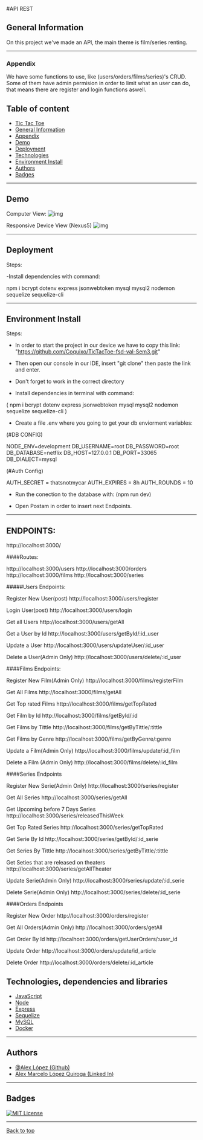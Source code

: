 #API REST

## General Information

On this project we've made an API, the main theme is film/series renting.

***
### Appendix

We have some functions to use, like (users/orders/films/series)'s CRUD.
Some of them have admin permision in order to limit what an user can do, that means there are register and login functions aswell.


## Table of content
- [Tic Tac Toe](#tic-tac-toe-game)
- [General Information](#general-information)   
- [Appendix](#appendix)   
- [Demo](#demo)   
- [Deployment](#deployment)   
- [Technologies](#technologies-and-library)   
- [Environment Install](#environment-install)   
- [Authors](#authors)   
- [Badges](#badges)   

***
## Demo
Computer View:
![img](/imgs/1.PNG)


Responsive Device View (Nexus5)
![img](/imgs/1m.PNG)




***
## Deployment
Steps:

-Install dependencies with command:

npm i bcrypt dotenv express jsonwebtoken mysql mysql2 nodemon sequelize sequelize-cli 

***

## Environment Install
Steps:

- In order to start the project in our device we have to copy this link: "https://github.com/Coquixo/TicTacToe-fsd-val-Sem3.git"

- Then open our console in our IDE, insert "git clone" then paste the link and enter.

- Don't forget to work in the correct directory

- Install dependencies in terminal with command:

( npm i bcrypt dotenv express jsonwebtoken mysql mysql2 nodemon sequelize sequelize-cli )

- Create a file .env where you going to get your db enviorment variables:

(#DB CONFIG)

NODE_ENV=development
DB_USERNAME=root
DB_PASSWORD=root
DB_DATABASE=netflix
DB_HOST=127.0.0.1
DB_PORT=33065
DB_DIALECT=mysql

(#Auth Config)

AUTH_SECRET = thatsnotmycar
AUTH_EXPIRES = 8h 
AUTH_ROUNDS = 10

- Run the conection to the database with:
(npm run dev)

- Open Postam in order to insert next Endpoints.
***

## ENDPOINTS:

http://localhost:3000/

####Routes:

http://localhost:3000/users
http://localhost:3000/orders
http://localhost:3000/films
http://localhost:3000/series


#####Users Endpoints:

Register New User(post)
http://localhost:3000/users/register

Login User(post)
http://localhost:3000/users/login

Get all Users
http://localhost:3000/users/getAll

Get a User by Id
http://localhost:3000/users/getById/:id_user

Update a User
http://localhost:3000/users/updateUser/:id_user

Delete a User(Admin Only)
http://localhost:3000/users/delete/:id_user

####Films Endpoints:

Register New Film(Admin Only)
http://localhost:3000/films/registerFilm

Get All Films
http://localhost:3000/films/getAll

Get Top rated Films
http://localhost:3000/films/getTopRated

Get Film by Id
http://localhost:3000/films/getById/:id

Get Films by Tittle
http://localhost:3000/films/getByTittle/:tittle

Get Films by Genre
http://localhost:3000/films/getByGenre/:genre

Update a Film(Admin Only)
http://localhost:3000/films/update/:id_film

Delete a Film (Admin Only)
http://localhost:3000/films/delete/:id_film

####Series Endpoints

Register New Serie(Admin Only)
http://localhost:3000/series/register

Get All Series
http://localhost:3000/series/getAll

Get Upcoming before 7 Days Series
http://localhost:3000/series/releasedThisWeek

Get Top Rated Series
http://localhost:3000/series/getTopRated

Get Serie By Id
http://localhost:3000/series/getById/:id_serie

Get Series By Tittle
http://localhost:3000/series/getByTittle/:tittle

Get Seties that are released on theaters
http://localhost:3000/series/getAllTheater

Update Serie(Admin Only)
http://localhost:3000/series/update/:id_serie

Delete Serie(Admin Only)
http://localhost:3000/series/delete/:id_serie

####Orders Endpoints

Register New Order
http://localhost:3000/orders/register

Get All Orders(Admin Only)
http://localhost:3000/orders/getAll

Get Order By Id
http://localhost:3000/orders/getUserOrders/:user_id

Update Order
http://localhost:3000/orders/update/id_article

Delete Order
http://localhost:3000/orders/delete/:id_article






##  Technologies, dependencies and libraries
-   [JavaScript](https://www.javascript.com/)
-   [Node](https://nodejs.org/en/)
-   [Express](https://expressjs.com/)
-   [Sequelize](https://sequelize.org/)
-   [MySQL](https://www.mysql.com/)
-   [Docker](https://www.docker.com/)


***
## Authors

- [@Alex López (Github)](https://github.com/Coquixo)
- [Alex Marcelo López Quiroga (Linked In)](https://www.linkedin.com/in/alex-marcelo-l%C3%B3pez-quiroga-05a7b2194/)
***
## Badges

[![MIT License](https://img.shields.io/badge/License-MIT-green.svg)](https://choosealicense.com/licenses/mit/)
***
[Back to top](#appendix)

